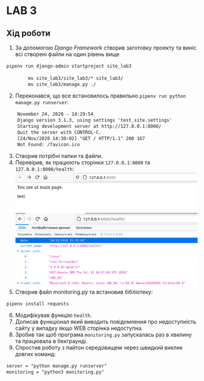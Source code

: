 # LAB 3

## Хід роботи


1. За допомогою *Django Framework* створив заготовку проекту та виніс всі створені файли на один рівень вище
```
pipenv run django-admin startproject site_lab3
    
        mv site_lab3/site_lab3/* site_lab3/
        mv site_lab3/manage.py ./
```
2. Переконався, що все встановилось правильно `pipenv run python manage.py runserver`:
```
    November 24, 2020 - 14:29:54
    Django version 3.1.3, using settings 'test_site.settings'
    Starting development server at http://127.0.0.1:8000/
    Quit the server with CONTROL-C.
    [24/Nov/2020 14:30:02] "GET / HTTP/1.1" 200 167
    Not Found: /favicon.ico
```
3. Створив потрібні папки та файли.
4. Перевірив, як працюють сторінки `127.0.0.1:8000` та `127.0.0.1:8000/health`:<br/>
![Frog](../image/lab3/1.png)
![Frog](../image/lab3/2.png)
5. Створив файл monitoring.py та встановив бібліотеку:
```
pipenv install requests
```
6. Модифікував функцію `health`.
7. Дописав функціонал який виводить повідомлення про недоступність сайту у випадку якщо WEB сторінка недоступна.
8. Зробив так щоб програма `monitoring.py` запускалась раз в хвилину та працювала в бекграунді.
9. Cпростив роботу з пайтон середовищем через швидкий виклик довгих команд:
```
server = "python manage.py runserver"
monitoring = "python3 monitoring.py"
```
